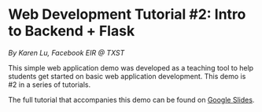 # Web Development Tutorial #2: Intro to Backend + Flask

*By Karen Lu, Facebook EIR @ TXST*

This simple web application demo was developed as a teaching tool to help students get started on basic web application development. This demo is #2 in a series of tutorials.

The full tutorial that accompanies this demo can be found on [Google Slides](https://docs.google.com/presentation/d/1mWSKdhM-hXelClW0NIqbjIANSC-6BCSNjX-8eMhXEX0/edit?usp=sharing).
